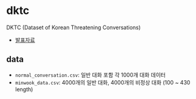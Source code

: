 # dktc
DKTC (Dataset of Korean Threatening Conversations)

- [발표자료]([https://docs.google.com/presentation/d/1dMSbtN-gsnPDMx2m3BzYkvb28-aQThjFsFiUhhXFWq4/edit?usp=sharing](https://docs.google.com/presentation/d/1SG91iEjkVtYj8CedIMjEHuZ3APWTp0wkGJ1RkCJZDpw/edit?usp=sharing))

## data

- `normal_conversation.csv`: 일반 대화 포함 각 1000개 대화 데이터
- `minwook_data.csv`: 4000개의 일반 대화, 4000개의 비정상 대화 (100 ~ 430 length)
